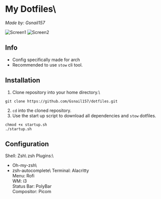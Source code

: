 # My Dotfiles\ 
*Made by: Gsnail157*

![Screen1](https://github.com/Gsnail157/Dotfiles/wallpapers/fullscreen.png)
![Screen2](https://github.com/Gsnail157/Dotfiles/wallpapers/Pictures/wallpapers/fullscreen2.png)

## Info
- Config specifically made for arch
- Recommended to use `stow` cli tool. 

## Installation
1. Clone repository into your home directory.\
    
```
git clone https://github.com/Gsnail157/dotfiles.git 
```

2. `cd` into the cloned repository. 
3. Use the start up script to download all dependencies and `stow` dotfiles.
```
chmod +x startup.sh
./startup.sh
```

## Configuration
Shell: Zsh\	
zsh Plugins:\
- Oh-my-zsh\
- zsh-autocomplete\	
Terminal: Alacritty\
Menu: Rofi\
WM: i3\
Status Bar: PolyBar\
Compositor: Picom
